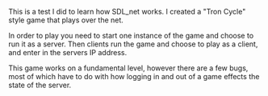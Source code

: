 This is a test I did to learn how SDL_net works. I created a "Tron Cycle" style game that plays over the net.

In order to play you need to start one instance of the game and choose to run it as a server. Then clients run the game and choose to play as a client, and enter in the servers IP address.

This game works on a fundamental level, however there are a few bugs, most of which have to do with how logging in and out of a game effects the state of the server.


